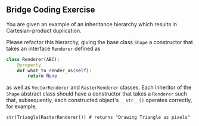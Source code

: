 ## Bridge Coding Exercise
You are given an example of an inheritance hierarchy which results in Cartesian-product duplication.

Please refactor this hierarchy, giving the base class `Shape`  a constructor that takes an interface `Renderer`  defined as

```py
class Renderer(ABC):
    @property
    def what_to_render_as(self):
        return None
```

as well as `VectorRenderer`  and `RasterRenderer`  classes. Each inheritor of the `Shape`  abstract class should have a constructor that takes a `Renderer`  such that, subsequently, each constructed object's `__str__()`  operates correctly, for example,

`str(Triangle(RasterRenderer()) # returns "Drawing Triangle as pixels" `
